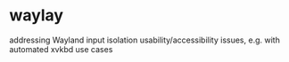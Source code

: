 # waylay
addressing Wayland input isolation usability/accessibility issues, e.g. with automated xvkbd use cases
